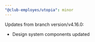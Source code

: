 ```yaml
---
"@club-employes/utopia": minor
---
```


Updates from branch version/v4.16.0:
- Design system components updated
